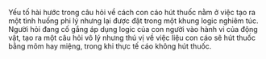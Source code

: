 Yếu tố hài hước trong câu hỏi về cách con cáo hút thuốc nằm ở việc tạo ra một tình huống phi lý nhưng lại được đặt trong một khung logic nghiêm túc. Người hỏi đang cố gắng áp dụng logic của con người vào hành vi của động vật, tạo ra một câu hỏi vô lý nhưng thú vị về việc liệu con cáo sẽ hút thuốc bằng mõm hay miệng, trong khi thực tế cáo không hút thuốc.

